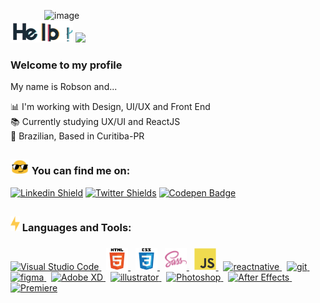 <!--
Hellooo! <img src="https://media.giphy.com/media/hvRJCLFzcasrR4ia7z/giphy.gif" width="30">
 # Robson Vinicius de Oliveira 
-->


<img src="images/readme/animations/animation-readme-22.gif" min-width="400px" max-width="600px" width="450px" align="right" alt="image">


<span align="left">

<img src="images/readme/hello.gif" width="100" alt="image"> <img src="https://media.giphy.com/media/hvRJCLFzcasrR4ia7z/giphy.gif" width="50">

### Welcome to my profile
 
My name is Robson and...  

 📊 I'm working with Design, UI/UX and Front End<br>
 📚 Currently studying UX/UI and ReactJS<br>
 🏡 Brazilian, Based in Curitiba-PR<br>
 
</span>

## 

<span align="left">
 
### <img src="https://github.com/RobsonVinicius/robsonvinicius/blob/master/images/readme/emoji.gif" width="30"> You can find me on:

[![Linkedin Shield](https://img.shields.io/badge/-Linkedin-2867B2?style=for-the-badge&logo=linkedin&logoColor=white&link=https://www.linkedin.com/in/robson-vinicius/)](https://www.linkedin.com/in/robson-vinicius/)
[![Twitter Shields](https://img.shields.io/badge/-Twitter-1DA1F2?style=for-the-badge&logo=twitter&logoColor=white&link=https://www.twitter.com/robsonviniciusr/)](https://www.twitter.com/robsonviniciusr/)
[![Codepen Badge](https://img.shields.io/badge/-Codepen-000?style=for-the-badge&logo=codepen&logoColor=white&link=https://codepen.io/robsonvinicius)](https://codepen.io/robsonvinicius) 

</span>

##

### <img src="https://github.com/RobsonVinicius/robsonvinicius/blob/master/images/readme/lightning.gif" width="15"> Languages and Tools:

###

<p align="left"> 
 
<a href="https://code.visualstudio.com/" target="_blank"> <img src="https://upload.wikimedia.org/wikipedia/commons/thumb/9/9a/Visual_Studio_Code_1.35_icon.svg/512px-Visual_Studio_Code_1.35_icon.svg.png" alt="Visual Studio Code" width="35" height="35"/> </a> &nbsp;
<a href="https://www.w3.org/html/" target="_blank"> <img src="https://raw.githubusercontent.com/devicons/devicon/master/icons/html5/html5-original-wordmark.svg" alt="html5" width="35" height="35"/> </a>&nbsp;
<a href="https://www.w3schools.com/css/" target="_blank"> <img src="https://raw.githubusercontent.com/devicons/devicon/master/icons/css3/css3-original-wordmark.svg" alt="css3" width="35" height="35"/> </a> &nbsp;
<a href="https://sass-lang.com/" target="_blank"> <img src="https://raw.githubusercontent.com/github/explore/80688e429a7d4ef2fca1e82350fe8e3517d3494d/topics/sass/sass.png" alt="sass" width="35" height="35"/> </a> &nbsp;
<a href="https://developer.mozilla.org/en-US/docs/Web/JavaScript" target="_blank"> <img src="https://raw.githubusercontent.com/devicons/devicon/master/icons/javascript/javascript-original.svg" alt="javascript" width="35" height="35"/> </a> &nbsp;
<a href="https://pt-br.react.dev" target="_blank"> <img src="https://reactnative.dev/img/header_logo.svg" alt="reactnative" width="35" height="35"/> </a> &nbsp;
<a href="https://git-scm.com/" target="_blank"> <img src="https://www.vectorlogo.zone/logos/git-scm/git-scm-icon.svg" alt="git" width="35" height="35"/> </a> &nbsp;
<a href="https://www.figma.com/" target="_blank"> <img src="https://upload.wikimedia.org/wikipedia/commons/3/33/Figma-logo.svg" alt="figma" width="35" height="35"/> </a> &nbsp;
<a href="https://www.adobe.com/br/products/xd.html" target="_blank"> <img src="https://upload.wikimedia.org/wikipedia/commons/thumb/c/c2/Adobe_XD_CC_icon.svg/1200px-Adobe_XD_CC_icon.svg.png" alt="Adobe XD" width="35" height="35"/> </a> &nbsp;
<a href="https://www.adobe.com/br/products/illustrator.html" target="_blank"> <img src="https://www.adobe.com/content/dam/cc/icons/illustrator.svg" alt="illustrator" width="35" height="35"/> </a> &nbsp;
<a href="https://www.adobe.com/br/products/photoshop.html" target="_blank"> <img src="https://www.adobe.com/content/dam/cc/us/en/creativecloud/max2020/mnemonics/photoshop.svg" alt="Photoshop" width="35" height="35"/> </a> &nbsp;
<a href="https://www.adobe.com/br/products/aftereffects.html" target="_blank"> <img src="https://www.adobe.com/content/dam/cc/icons/aftereffects.svg" alt="After Effects" width="35" height="35"/> </a> &nbsp;
<a href="https://www.adobe.com/br/products/premiere.html" target="_blank"> <img src="https://www.adobe.com/content/dam/cc/icons/premiere.svg" alt="Premiere" width="35" height="35"/> </a>

</p>
<!--
##
<!--
### <img src="https://github.com/RobsonVinicius/robsonvinicius/blob/master/images/readme/chart-growth-lineal.gif" width="26"> Stats:

<br>

<!--
![Robson Vinicius GitHub stats](https://github-readme-stats.vercel.app/api?username=robsonvinicius&show_icons=true&hide=contribs,prs&include_all_commits=true&layout=compact&hide_border=true&theme=great-gatsby)
[![Top Langs](https://github-readme-stats.vercel.app/api/top-langs/?username=robsonvinicius&layout=compact&hide_border=true&langs_count=8&hide=TSQL,hack,html,less,shell,Rich%20Text%20Format%0A&theme=great-gatsby)](https://github.com/robsonvinicius)
-->

<!--
| <a href="https://github.com/robsonvinicius"><img align="center" src="https://github-readme-stats.vercel.app/api?username=RobsonVinicius&hide=contribs&show_icons=true&include_all_commits=true&layout=compact&hide_border=true&theme=holi" /></a> | [![Top Langs](https://github-readme-stats.vercel.app/api/top-langs/?username=robsonvinicius&layout=compact&hide_border=true&langs_count=8&hide=TSQL,hack,Rich%20Text%20Format%0A&theme=holi)](https://github.com/robsonvinicius) |
| ------------- | ------------- |
-->
<!--
##

### <img src="https://github.com/RobsonVinicius/robsonvinicius/blob/master/images/readme/book.gif" width="26"> Study Pins:

###

<div align="center">

[![Readme Card](https://github-readme-stats.vercel.app/api/pin/?username=robsonvinicius&repo=UX-Design&hide_border=true&theme=nord&show_owner")](https://github.com/robsonvinicius/UX-Design)
[![Readme Card](https://github-readme-stats.vercel.app/api/pin/?username=robsonvinicius&repo=Scrum&hide_border=true&theme=nord&show_owner")](https://github.com/robsonvinicius/Scrum)
[![Readme Card](https://github-readme-stats.vercel.app/api/pin/?username=robsonvinicius&repo=UX-Research&hide_border=true&theme=nord&show_owner")](https://github.com/robsonvinicius/UX-research)
[![Readme Card](https://github-readme-stats.vercel.app/api/pin/?username=robsonvinicius&repo=engenharia-de-requisitos&hide_border=true&theme=nord&show_owner")](https://github.com/robsonvinicius/engenharia-de-requisitos)
[![Readme Card](https://github-readme-stats.vercel.app/api/pin/?username=robsonvinicius&repo=performance-web&hide_border=true&theme=nord&show_owner")](https://github.com/robsonvinicius/performance-web)
[![Readme Card](https://github-readme-stats.vercel.app/api/pin/?username=robsonvinicius&repo=excel&hide_border=true&theme=nord&show_owner")](https://github.com/robsonvinicius/excel)
[![Readme Card](https://github-readme-stats.vercel.app/api/pin/?username=robsonvinicius&repo=Kanban&hide_border=true&theme=nord&show_owner")](https://github.com/robsonvinicius/Kanban)
[![Readme Card](https://github-readme-stats.vercel.app/api/pin/?username=robsonvinicius&repo=COBIT&hide_border=true&theme=nord&show_owner")](https://github.com/robsonvinicius/COBIT)
[![Readme Card](https://github-readme-stats.vercel.app/api/pin/?username=robsonvinicius&repo=Git&hide_border=true&theme=nord&show_owner")](https://github.com/robsonvinicius/Git)
[![Readme Card](https://github-readme-stats.vercel.app/api/pin/?username=robsonvinicius&repo=ITIL-Foundation&hide_border=true&theme=nord&show_owner")](https://github.com/robsonvinicius/ITIL-Foundation)

</div>






